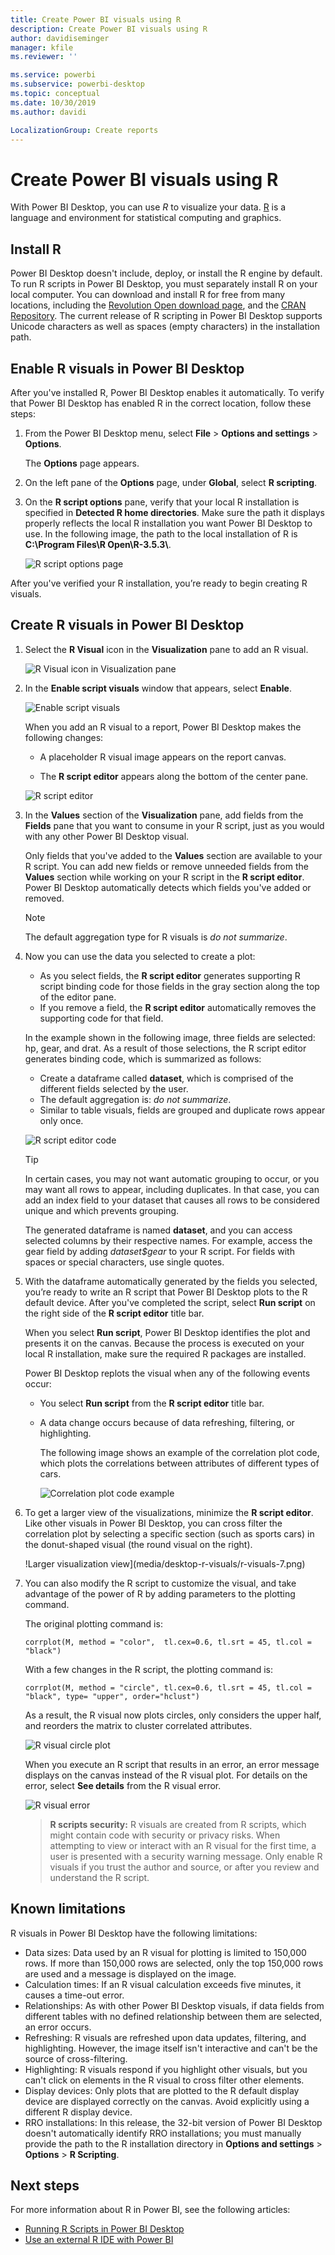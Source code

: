 ```yaml
---
title: Create Power BI visuals using R
description: Create Power BI visuals using R
author: davidiseminger
manager: kfile
ms.reviewer: ''

ms.service: powerbi
ms.subservice: powerbi-desktop
ms.topic: conceptual
ms.date: 10/30/2019
ms.author: davidi

LocalizationGroup: Create reports
---
```

# Create Power BI visuals using R
With Power BI Desktop, you can use *R* to visualize your data. [R](https://mran.revolutionanalytics.com/documents/what-is-r) is a language and environment for statistical computing and graphics.

## Install R
Power BI Desktop doesn't include, deploy, or install the R engine by default. To run R scripts in Power BI Desktop, you must separately install R on your local computer. You can download and install R for free from many locations, including the [Revolution Open download page](https://mran.revolutionanalytics.com/download/), and the [CRAN Repository](https://cran.r-project.org/bin/windows/base/). The current release of R scripting in Power BI Desktop supports Unicode characters as well as spaces (empty characters) in the installation path.

## Enable R visuals in Power BI Desktop
After you've installed R, Power BI Desktop enables it automatically. To verify that Power BI Desktop has enabled R in the correct location, follow these steps: 

1. From the Power BI Desktop menu, select **File** > **Options and settings** > **Options**. 

   The **Options** page appears.

2. On the left pane of the **Options** page, under **Global**, select **R scripting**. 

3. On the **R script options** pane, verify that your local R installation is specified in **Detected R home directories**. Make sure the path it displays properly reflects the local R installation you want Power BI Desktop to use. In the following image, the path to the local installation of R is **C:\Program Files\R Open\R-3.5.3\\**.
   
   ![R script options page](media/desktop-r-visuals/r-visuals-2.png)

After you've verified your R installation, you’re ready to begin creating R visuals.

## Create R visuals in Power BI Desktop
1. Select the **R Visual** icon in the **Visualization** pane to add an R visual.
   
   ![R Visual icon in Visualization pane](media/desktop-r-visuals/r-visuals-3.png)

2. In the **Enable script visuals** window that appears, select **Enable**.

   ![Enable script visuals](media/desktop-r-visuals/r-visuals-10.png)

   When you add an R visual to a report, Power BI Desktop makes the following changes:
   
   - A placeholder R visual image appears on the report canvas.
   
   - The **R script editor** appears along the bottom of the center pane.
   
   ![R script editor](media/desktop-r-visuals/r-visuals-4.png)

3. In the **Values** section of the **Visualization** pane, add fields from the **Fields** pane that you want to consume in your R script, just as you would with any other Power BI Desktop visual. 
    
    Only fields that you've added to the **Values** section are available to your R script. You can add new fields or remove unneeded fields from the **Values** section while working on your R script in the **R script editor**. Power BI Desktop automatically detects which fields you've added or removed.
   
   > [!NOTE]
   > The default aggregation type for R visuals is *do not summarize*.
   > 
   > 
   
4. Now you can use the data you selected to create a plot: 

    - As you select fields, the **R script editor** generates supporting R script binding code for those fields in the gray section along the top of the editor pane.
    - If you remove a field, the **R script editor** automatically removes the supporting code for that field.
   
   In the example shown in the following image, three fields are selected: hp, gear, and drat. As a result of those selections, the R script editor generates binding code, which is summarized as follows:
   
   * Create a dataframe called **dataset**, which is comprised of the different fields selected by the user.
   * The default aggregation is: *do not summarize*.
   * Similar to table visuals, fields are grouped and duplicate rows appear only once.
   
   ![R script editor code](media/desktop-r-visuals/r-visuals-5.png)
   
   > [!TIP]
   > In certain cases, you may not want automatic grouping to occur, or you may want all rows to appear, including duplicates. In that case, you can add an index field to your dataset that causes all rows to be considered unique and which prevents grouping.
   > 
   > 
   
   The generated dataframe is named **dataset**, and you can access selected columns by their respective names. For example, access the gear field by adding *dataset$gear* to your R script. For fields with spaces or special characters, use single quotes.

5. With the dataframe automatically generated by the fields you selected, you’re ready to write an R script that Power BI Desktop plots to the R default device. After you've completed the script, select **Run script** on the right side of the **R script editor** title bar.
   
    When you select **Run script**, Power BI Desktop identifies the plot and presents it on the canvas. Because the process is executed on your local R installation, make sure the required R packages are installed.
   
   Power BI Desktop replots the visual when any of the following events occur:
   
   * You select **Run script** from the **R script editor** title bar.
   * A data change occurs because of data refreshing, filtering, or highlighting.

     The following image shows an example of the correlation plot code, which plots the correlations between attributes of different types of cars.

     ![Correlation plot code example](media/desktop-r-visuals/r-visuals-6.png)

6. To get a larger view of the visualizations, minimize the **R script editor**. Like other visuals in Power BI Desktop, you can cross filter the correlation plot by selecting a specific section (such as sports cars) in the donut-shaped visual (the round visual on the right).

    !Larger visualization view](media/desktop-r-visuals/r-visuals-7.png)

7. You can also modify the R script to customize the visual, and take advantage of the power of R by adding parameters to the plotting command.

    The original plotting command is:

    ```
    corrplot(M, method = "color",  tl.cex=0.6, tl.srt = 45, tl.col = "black")
    ```

    With a few changes in the R script, the plotting command is:

    ```
    corrplot(M, method = "circle", tl.cex=0.6, tl.srt = 45, tl.col = "black", type= "upper", order="hclust")
    ```

    As a result, the R visual now plots circles, only considers the upper half, and reorders the matrix to cluster correlated attributes.

    ![R visual circle plot](media/desktop-r-visuals/r-visuals-8.png)

    When you execute an R script that results in an error, an error message displays on the canvas instead of the R visual plot. For details on the error, select **See details** from the R visual error.

    ![R visual error](media/desktop-r-visuals/r-visuals-9.png)

    > **R scripts security:** R visuals are created from R scripts, which might contain code with security or privacy risks. When attempting to view or interact with an R visual for the first time, a user is presented with a security warning message. Only enable R visuals if you trust the author and source, or after you review and understand the R script.
    > 
    > 

## Known limitations
R visuals in Power BI Desktop have the following limitations:

* Data sizes: Data used by an R visual for plotting is limited to 150,000 rows. If more than 150,000 rows are selected, only the top 150,000 rows are used and a message is displayed on the image.
* Calculation times: If an R visual calculation exceeds five minutes, it causes a time-out error.
* Relationships: As with other Power BI Desktop visuals, if data fields from different tables with no defined relationship between them are selected, an error occurs.
* Refreshing: R visuals are refreshed upon data updates, filtering, and highlighting. However, the image itself isn't interactive and can't be the source of cross-filtering.
* Highlighting: R visuals respond if you highlight other visuals, but you can't click on elements in the R visual to cross filter other elements.
* Display devices: Only plots that are plotted to the R default display device are displayed correctly on the canvas. Avoid explicitly using a different R display device.
* RRO installations: In this release, the 32-bit version of Power BI Desktop doesn't automatically identify RRO installations; you must manually provide the path to the R installation directory in **Options and settings** > **Options** > **R Scripting**.

## Next steps
For more information about R in Power BI, see the following articles:

* [Running R Scripts in Power BI Desktop](desktop-r-scripts.md)
* [Use an external R IDE with Power BI](desktop-r-ide.md)

